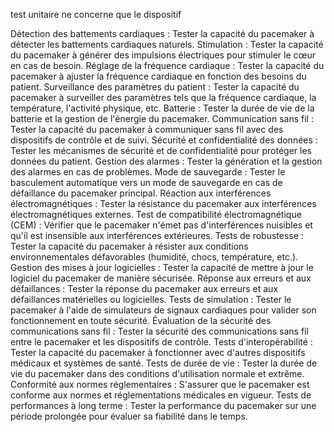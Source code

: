 test unitaire ne concerne que le dispositif

Détection des battements cardiaques : Tester la capacité du pacemaker à détecter les battements cardiaques naturels.
Stimulation : Tester la capacité du pacemaker à générer des impulsions électriques pour stimuler le cœur en cas de besoin.
Réglage de la fréquence cardiaque : Tester la capacité du pacemaker à ajuster la fréquence cardiaque en fonction des besoins du patient.
Surveillance des paramètres du patient : Tester la capacité du pacemaker à surveiller des paramètres tels que la fréquence cardiaque, la température, l'activité physique, etc.
Batterie : Tester la durée de vie de la batterie et la gestion de l'énergie du pacemaker.
Communication sans fil : Tester la capacité du pacemaker à communiquer sans fil avec des dispositifs de contrôle et de suivi.
Sécurité et confidentialité des données : Tester les mécanismes de sécurité et de confidentialité pour protéger les données du patient.
Gestion des alarmes : Tester la génération et la gestion des alarmes en cas de problèmes.
Mode de sauvegarde : Tester le basculement automatique vers un mode de sauvegarde en cas de défaillance du pacemaker principal.
Réaction aux interférences électromagnétiques : Tester la résistance du pacemaker aux interférences électromagnétiques externes.
Test de compatibilité électromagnétique (CEM) : Vérifier que le pacemaker n'émet pas d'interférences nuisibles et qu'il est insensible aux interférences extérieures.
Tests de robustesse : Tester la capacité du pacemaker à résister aux conditions environnementales défavorables (humidité, chocs, température, etc.).
Gestion des mises à jour logicielles : Tester la capacité de mettre à jour le logiciel du pacemaker de manière sécurisée.
Réponse aux erreurs et aux défaillances : Tester la réponse du pacemaker aux erreurs et aux défaillances matérielles ou logicielles.
Tests de simulation : Tester le pacemaker à l'aide de simulateurs de signaux cardiaques pour valider son fonctionnement en toute sécurité.
Évaluation de la sécurité des communications sans fil : Tester la sécurité des communications sans fil entre le pacemaker et les dispositifs de contrôle.
Tests d'interopérabilité : Tester la capacité du pacemaker à fonctionner avec d'autres dispositifs médicaux et systèmes de santé.
Tests de durée de vie : Tester la durée de vie du pacemaker dans des conditions d'utilisation normale et extrême.
Conformité aux normes réglementaires : S'assurer que le pacemaker est conforme aux normes et réglementations médicales en vigueur.
Tests de performances à long terme : Tester la performance du pacemaker sur une période prolongée pour évaluer sa fiabilité dans le temps.
